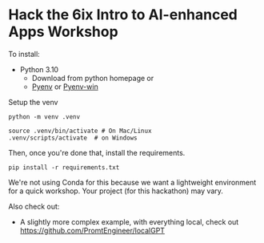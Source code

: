 # Hack the 6ix Intro to AI-enhanced Apps Workshop

To install:
- Python 3.10
  - Download from python homepage or
  - [Pyenv](https://github.com/pyenv/pyenv) or [Pyenv-win](https://github.com/pyenv-win/pyenv-win)


Setup the venv
```
python -m venv .venv

source .venv/bin/activate # On Mac/Linux
.venv/scripts/activate  # on Windows
```

Then, once you're done that, install the requirements.
```
pip install -r requirements.txt
```

We're not using Conda for this because we want a lightweight environment for a quick workshop. Your project (for this hackathon) may vary.





Also check out:
- A slightly more complex example, with everything local, check out https://github.com/PromtEngineer/localGPT



